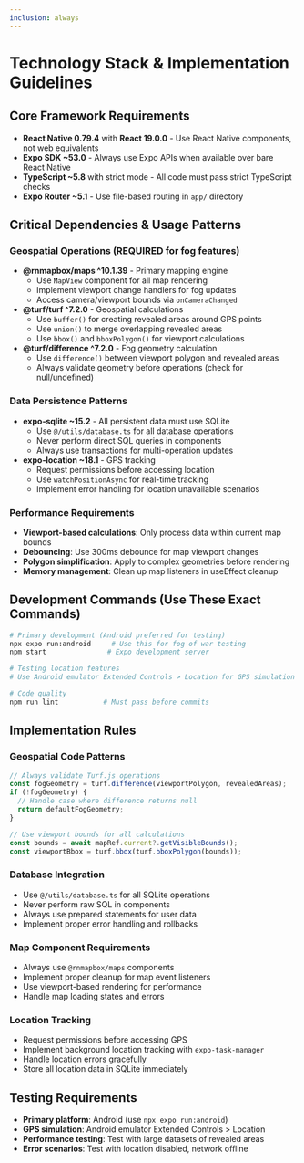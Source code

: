 ```yaml
---
inclusion: always
---
```


# Technology Stack & Implementation Guidelines

## Core Framework Requirements
- **React Native 0.79.4** with **React 19.0.0** - Use React Native components, not web equivalents
- **Expo SDK ~53.0** - Always use Expo APIs when available over bare React Native
- **TypeScript ~5.8** with strict mode - All code must pass strict TypeScript checks
- **Expo Router ~5.1** - Use file-based routing in `app/` directory

## Critical Dependencies & Usage Patterns

### Geospatial Operations (REQUIRED for fog features)
- **@rnmapbox/maps ^10.1.39** - Primary mapping engine
  - Use `MapView` component for all map rendering
  - Implement viewport change handlers for fog updates
  - Access camera/viewport bounds via `onCameraChanged`
- **@turf/turf ^7.2.0** - Geospatial calculations
  - Use `buffer()` for creating revealed areas around GPS points
  - Use `union()` to merge overlapping revealed areas
  - Use `bbox()` and `bboxPolygon()` for viewport calculations
- **@turf/difference ^7.2.0** - Fog geometry calculation
  - Use `difference()` between viewport polygon and revealed areas
  - Always validate geometry before operations (check for null/undefined)

### Data Persistence Patterns
- **expo-sqlite ~15.2** - All persistent data must use SQLite
  - Use `@/utils/database.ts` for all database operations
  - Never perform direct SQL queries in components
  - Always use transactions for multi-operation updates
- **expo-location ~18.1** - GPS tracking
  - Request permissions before accessing location
  - Use `watchPositionAsync` for real-time tracking
  - Implement error handling for location unavailable scenarios

### Performance Requirements
- **Viewport-based calculations**: Only process data within current map bounds
- **Debouncing**: Use 300ms debounce for map viewport changes
- **Polygon simplification**: Apply to complex geometries before rendering
- **Memory management**: Clean up map listeners in useEffect cleanup

## Development Commands (Use These Exact Commands)
```bash
# Primary development (Android preferred for testing)
npx expo run:android     # Use this for fog of war testing
npm start               # Expo development server

# Testing location features
# Use Android emulator Extended Controls > Location for GPS simulation

# Code quality
npm run lint           # Must pass before commits
```

## Implementation Rules

### Geospatial Code Patterns
```typescript
// Always validate Turf.js operations
const fogGeometry = turf.difference(viewportPolygon, revealedAreas);
if (!fogGeometry) {
  // Handle case where difference returns null
  return defaultFogGeometry;
}

// Use viewport bounds for all calculations
const bounds = await mapRef.current?.getVisibleBounds();
const viewportBbox = turf.bbox(turf.bboxPolygon(bounds));
```

### Database Integration
- Use `@/utils/database.ts` for all SQLite operations
- Never perform raw SQL in components
- Always use prepared statements for user data
- Implement proper error handling and rollbacks

### Map Component Requirements
- Always use `@rnmapbox/maps` components
- Implement proper cleanup for map event listeners
- Use viewport-based rendering for performance
- Handle map loading states and errors

### Location Tracking
- Request permissions before accessing GPS
- Implement background location tracking with `expo-task-manager`
- Handle location errors gracefully
- Store all location data in SQLite immediately

## Testing Requirements
- **Primary platform**: Android (use `npx expo run:android`)
- **GPS simulation**: Android emulator Extended Controls > Location
- **Performance testing**: Test with large datasets of revealed areas
- **Error scenarios**: Test with location disabled, network offline